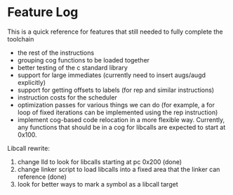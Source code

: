 # Feature Log

This is a quick reference for features that still needed to fully complete the toolchain

- the rest of the instructions
- grouping cog functions to be loaded together
- better testing of the c standard library
- support for large immediates (currently need to insert augs/augd explicitly)
- support for getting offsets to labels (for rep and similar instructions)
- instruction costs for the scheduler
- optimization passes for various things we can do (for example, a for loop of fixed iterations can be implemented using the rep instruction)
- implement cog-based code relocation in a more flexible way. Currently, any functions that should be in a cog for libcalls are expected to start at 0x100.

Libcall rewrite:
1. change lld to look for libcalls starting at pc 0x200 (done)
2. change linker script to load libcalls into a fixed area that the linker can reference (done)
3. look for better ways to mark a symbol as a libcall target